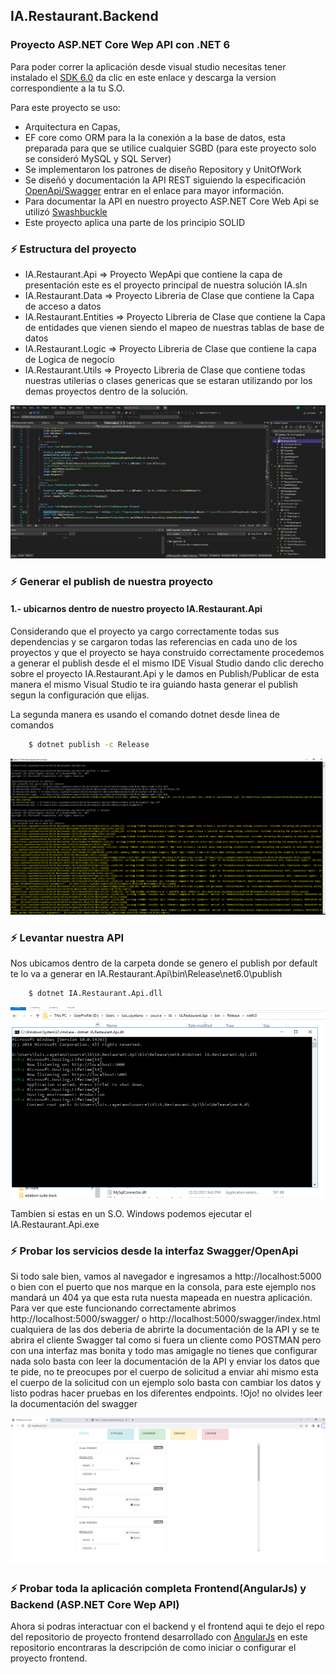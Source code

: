 ## IA.Restaurant.Backend
### Proyecto ASP.NET Core Wep API con .NET 6

Para poder correr la aplicación desde visual studio necesitas tener instalado el [SDK 6.0](https://dotnet.microsoft.com/en-us/download) da clic en este enlace y descarga la version correspondiente a la tu S.O. 

Para este proyecto se uso:
- Arquitectura en Capas,
- EF core como ORM para la la conexión a la base de datos, esta preparada para que se utilice cualquier SGBD (para este proyecto solo se consideró MySQL y SQL Server)
- Se implementaron los patrones de diseño Repository y UnitOfWork
- Se diseñó y documentación la API REST siguiendo la especificación [OpenApi/Swagger](https://swagger.io/tools/swagger-ui/) entrar en el enlace para mayor información. 
- Para documentar la API en nuestro proyecto ASP.NET Core Web Api se utilizó [Swashbuckle](https://docs.microsoft.com/es-es/aspnet/core/tutorials/getting-started-with-swashbuckle?view=aspnetcore-6.0&tabs=visual-studio) 
- Este proyecto aplica una parte de los principio SOLID
  
### ⚡️ Estructura del proyecto
- IA.Restaurant.Api => Proyecto WepApi que contiene la capa de presentación este es el proyecto principal de nuestra solución IA.sln
- IA.Restaurant.Data => Proyecto Libreria de Clase que contiene la Capa de acceso a datos 
- IA.Restaurant.Entities => Proyecto Libreria de Clase que contiene la Capa de entidades que vienen siendo el mapeo de nuestras tablas de base de datos
- IA.Restaurant.Logic => Proyecto Libreria de Clase que contiene la capa de Logica de negocio
- IA.Restaurant.Utils => Proyecto Libreria de Clase que contiene todas nuestras utilerias o clases genericas que se estaran utilizando por los demas proyectos dentro de la solución.

![Estructura del proyecto](https://github.com/CayetanoHerreraLuisRicardo/IA.Restaurant.Frontend/blob/main/assets/images/image2.png)

### ⚡️ Generar el publish de nuestra proyecto
#### 1.- ubicarnos dentro de nuestro proyecto IA.Restaurant.Api 

Considerando que el proyecto ya cargo correctamente todas sus dependencias y se cargaron todas las referencias en cada uno de los proyectos y que el proyecto se haya construido correctamente procedemos a generar el publish desde el el mismo IDE Visual Studio dando clic derecho sobre el proyecto IA.Restaurant.Api y le damos en Publish/Publicar de esta manera el mismo Visual Studio te ira guiando hasta generar el publish segun la configuración que elijas.

La segunda manera es usando el comando dotnet desde linea de comandos
```sh
    $ dotnet publish -c Release
```
![Publish](https://github.com/CayetanoHerreraLuisRicardo/IA.Restaurant.Frontend/blob/main/assets/images/image3.png)

### ⚡️ Levantar nuestra API
Nos ubicamos dentro de la carpeta donde se genero el publish por default te lo va a generar en IA.Restaurant.Api\bin\Release\net6.0\publish  
```sh
    $ dotnet IA.Restaurant.Api.dll
```
![RunApp](https://github.com/CayetanoHerreraLuisRicardo/IA.Restaurant.Frontend/blob/main/assets/images/image4.png)

Tambien si estas en un S.O. Windows podemos ejecutar el IA.Restaurant.Api.exe 

### ⚡️ Probar los servicios desde la interfaz Swagger/OpenApi

Si todo sale bien, vamos al navegador e ingresamos a http://localhost:5000 o bien con el puerto que nos marque en la consola, para este ejemplo nos mandará un 404 ya que esta ruta nuesta mapeada en nuestra aplicación. Para ver que este funcionando correctamente abrimos http://localhost:5000/swagger/ o http://localhost:5000/swagger/index.html cualquiera de las dos deberia de abrirte la documentación de la API y se te abrira el cliente Swagger tal como si fuera un cliente como POSTMAN pero con una interfaz mas bonita y todo mas amigagle no tienes que configurar nada solo basta con leer la documentación de la API y enviar los datos que te pide, no te preocupes por el cuerpo de solicitud a enviar ahi mismo esta el cuerpo de la solicitud con un ejemplo solo basta con cambiar los datos y listo podras hacer pruebas en los diferentes endpoints. !Ojo! no olvides leer la documentación del swagger 

![RunApp](https://github.com/CayetanoHerreraLuisRicardo/IA.Restaurant.Frontend/blob/main/assets/images/image1.png)

### ⚡️ Probar toda la aplicación completa Frontend(AngularJs) y Backend (ASP.NET Core Wep API)
Ahora si podras interactuar con el backend y el frontend aqui te dejo el repo del repositorio de proyecto frontend desarrollado con  [AngularJs](https://github.com/CayetanoHerreraLuisRicardo/IA.Restaurant.Backend) en este repositorio encontraras la descripción de como iniciar o configurar el proyecto frontend.
